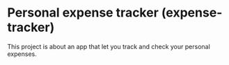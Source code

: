 # Personal expense tracker (expense-tracker)

This project is about an app that let you track and check your personal expenses.

